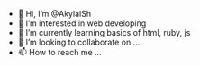 - 👋 Hi, I’m @AkylaiSh
- 👀 I’m interested in web developing
- 🌱 I’m currently learning basics of html, ruby, js
- 💞️ I’m looking to collaborate on ...
- 📫 How to reach me ...

<!---
AkylaiSh/AkylaiSh is a ✨ special ✨ repository because its `README.md` (this file) appears on your GitHub profile.
You can click the Preview link to take a look at your changes.
--->
